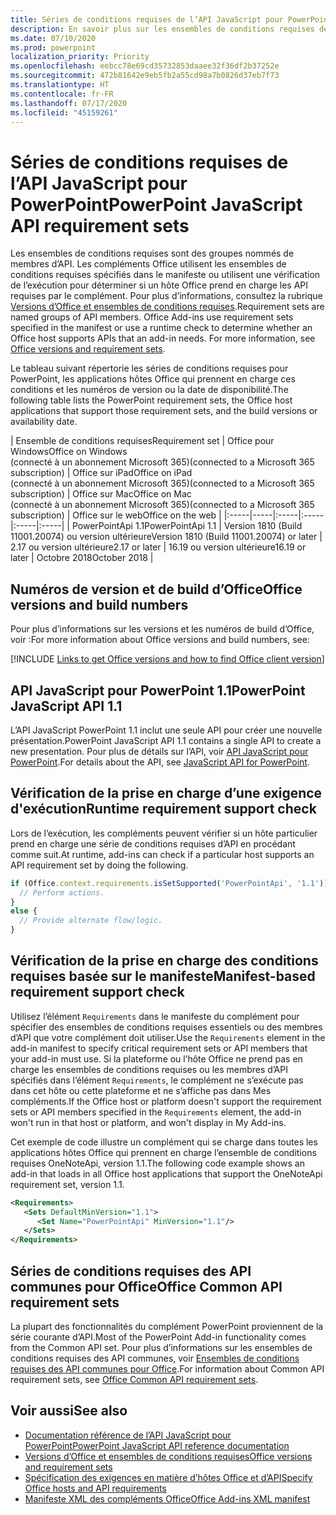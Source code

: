 ```yaml
---
title: Séries de conditions requises de l’API JavaScript pour PowerPoint
description: En savoir plus sur les ensembles de conditions requises de l’API JavaScript pour PowerPoint.
ms.date: 07/10/2020
ms.prod: powerpoint
localization_priority: Priority
ms.openlocfilehash: eebcc78e69cd35732853daaee32f36df2b37252e
ms.sourcegitcommit: 472b81642e9eb5fb2a55cd98a7b0826d37eb7f73
ms.translationtype: HT
ms.contentlocale: fr-FR
ms.lasthandoff: 07/17/2020
ms.locfileid: "45159261"
---
```

# <a name="powerpoint-javascript-api-requirement-sets"></a><span data-ttu-id="e972b-103">Séries de conditions requises de l’API JavaScript pour PowerPoint</span><span class="sxs-lookup"><span data-stu-id="e972b-103">PowerPoint JavaScript API requirement sets</span></span>

<span data-ttu-id="e972b-p101">Les ensembles de conditions requises sont des groupes nommés de membres d’API. Les compléments Office utilisent les ensembles de conditions requises spécifiés dans le manifeste ou utilisent une vérification de l’exécution pour déterminer si un hôte Office prend en charge les API requises par le complément. Pour plus d’informations, consultez la rubrique [Versions d’Office et ensembles de conditions requises](../../develop/office-versions-and-requirement-sets.md).</span><span class="sxs-lookup"><span data-stu-id="e972b-p101">Requirement sets are named groups of API members. Office Add-ins use requirement sets specified in the manifest or use a runtime check to determine whether an Office host supports APIs that an add-in needs. For more information, see [Office versions and requirement sets](../../develop/office-versions-and-requirement-sets.md).</span></span>

<span data-ttu-id="e972b-107">Le tableau suivant répertorie les séries de conditions requises pour PowerPoint, les applications hôtes Office qui prennent en charge ces conditions et les numéros de version ou la date de disponibilité.</span><span class="sxs-lookup"><span data-stu-id="e972b-107">The following table lists the PowerPoint requirement sets, the Office host applications that support those requirement sets, and the build versions or availability date.</span></span>

|  <span data-ttu-id="e972b-108">Ensemble de conditions requises</span><span class="sxs-lookup"><span data-stu-id="e972b-108">Requirement set</span></span>  |  <span data-ttu-id="e972b-109">Office pour Windows</span><span class="sxs-lookup"><span data-stu-id="e972b-109">Office on Windows</span></span><br><span data-ttu-id="e972b-110">(connecté à un abonnement Microsoft 365)</span><span class="sxs-lookup"><span data-stu-id="e972b-110">(connected to a Microsoft 365 subscription)</span></span>  |  <span data-ttu-id="e972b-111">Office sur iPad</span><span class="sxs-lookup"><span data-stu-id="e972b-111">Office on iPad</span></span><br><span data-ttu-id="e972b-112">(connecté à un abonnement Microsoft 365)</span><span class="sxs-lookup"><span data-stu-id="e972b-112">(connected to a Microsoft 365 subscription)</span></span>  |  <span data-ttu-id="e972b-113">Office sur Mac</span><span class="sxs-lookup"><span data-stu-id="e972b-113">Office on Mac</span></span><br><span data-ttu-id="e972b-114">(connecté à un abonnement Microsoft 365)</span><span class="sxs-lookup"><span data-stu-id="e972b-114">(connected to a Microsoft 365 subscription)</span></span>  | <span data-ttu-id="e972b-115">Office sur le web</span><span class="sxs-lookup"><span data-stu-id="e972b-115">Office on the web</span></span> |
|:-----|-----|:-----|:-----|:-----|:-----|
| <span data-ttu-id="e972b-116">PowerPointApi 1.1</span><span class="sxs-lookup"><span data-stu-id="e972b-116">PowerPointApi 1.1</span></span> | <span data-ttu-id="e972b-117">Version 1810 (Build 11001.20074) ou version ultérieure</span><span class="sxs-lookup"><span data-stu-id="e972b-117">Version 1810 (Build 11001.20074) or later</span></span> | <span data-ttu-id="e972b-118">2.17 ou version ultérieure</span><span class="sxs-lookup"><span data-stu-id="e972b-118">2.17 or later</span></span> | <span data-ttu-id="e972b-119">16.19 ou version ultérieure</span><span class="sxs-lookup"><span data-stu-id="e972b-119">16.19 or later</span></span> | <span data-ttu-id="e972b-120">Octobre 2018</span><span class="sxs-lookup"><span data-stu-id="e972b-120">October 2018</span></span> |

## <a name="office-versions-and-build-numbers"></a><span data-ttu-id="e972b-121">Numéros de version et de build d’Office</span><span class="sxs-lookup"><span data-stu-id="e972b-121">Office versions and build numbers</span></span>

<span data-ttu-id="e972b-122">Pour plus d’informations sur les versions et les numéros de build d’Office, voir :</span><span class="sxs-lookup"><span data-stu-id="e972b-122">For more information about Office versions and build numbers, see:</span></span>

[!INCLUDE [Links to get Office versions and how to find Office client version](../../includes/links-get-office-versions-builds.md)]

## <a name="powerpoint-javascript-api-11"></a><span data-ttu-id="e972b-123">API JavaScript pour PowerPoint 1.1</span><span class="sxs-lookup"><span data-stu-id="e972b-123">PowerPoint JavaScript API 1.1</span></span>

<span data-ttu-id="e972b-124">L’API JavaScript PowerPoint 1.1 inclut une seule API pour créer une nouvelle présentation.</span><span class="sxs-lookup"><span data-stu-id="e972b-124">PowerPoint JavaScript API 1.1 contains a single API to create a new presentation.</span></span> <span data-ttu-id="e972b-125">Pour plus de détails sur l’API, voir [API JavaScript pour PowerPoint](../../powerpoint/powerpoint-add-ins.md).</span><span class="sxs-lookup"><span data-stu-id="e972b-125">For details about the API, see [JavaScript API for PowerPoint](../../powerpoint/powerpoint-add-ins.md).</span></span>

## <a name="runtime-requirement-support-check"></a><span data-ttu-id="e972b-126">Vérification de la prise en charge d’une exigence d'exécution</span><span class="sxs-lookup"><span data-stu-id="e972b-126">Runtime requirement support check</span></span>

<span data-ttu-id="e972b-127">Lors de l’exécution, les compléments peuvent vérifier si un hôte particulier prend en charge une série de conditions requises d’API en procédant comme suit.</span><span class="sxs-lookup"><span data-stu-id="e972b-127">At runtime, add-ins can check if a particular host supports an API requirement set by doing the following.</span></span>

```js
if (Office.context.requirements.isSetSupported('PowerPointApi', '1.1')) {
  // Perform actions.
}
else {
  // Provide alternate flow/logic.
}
```

## <a name="manifest-based-requirement-support-check"></a><span data-ttu-id="e972b-128">Vérification de la prise en charge des conditions requises basée sur le manifeste</span><span class="sxs-lookup"><span data-stu-id="e972b-128">Manifest-based requirement support check</span></span>

<span data-ttu-id="e972b-129">Utilisez l’élément `Requirements` dans le manifeste du complément pour spécifier des ensembles de conditions requises essentiels ou des membres d’API que votre complément doit utiliser.</span><span class="sxs-lookup"><span data-stu-id="e972b-129">Use the `Requirements` element in the add-in manifest to specify critical requirement sets or API members that your add-in must use.</span></span> <span data-ttu-id="e972b-130">Si la plateforme ou l’hôte Office ne prend pas en charge les ensembles de conditions requises ou les membres d’API spécifiés dans l’élément `Requirements`, le complément ne s’exécute pas dans cet hôte ou cette plateforme et ne s’affiche pas dans Mes compléments.</span><span class="sxs-lookup"><span data-stu-id="e972b-130">If the Office host or platform doesn't support the requirement sets or API members specified in the `Requirements` element, the add-in won't run in that host or platform, and won't display in My Add-ins.</span></span>

<span data-ttu-id="e972b-131">Cet exemple de code illustre un complément qui se charge dans toutes les applications hôtes Office qui prennent en charge l’ensemble de conditions requises OneNoteApi, version 1.1.</span><span class="sxs-lookup"><span data-stu-id="e972b-131">The following code example shows an add-in that loads in all Office host applications that support the OneNoteApi requirement set, version 1.1.</span></span>

```xml
<Requirements>
   <Sets DefaultMinVersion="1.1">
      <Set Name="PowerPointApi" MinVersion="1.1"/>
   </Sets>
</Requirements>
```

## <a name="office-common-api-requirement-sets"></a><span data-ttu-id="e972b-132">Séries de conditions requises des API communes pour Office</span><span class="sxs-lookup"><span data-stu-id="e972b-132">Office Common API requirement sets</span></span>

<span data-ttu-id="e972b-133">La plupart des fonctionnalités du complément PowerPoint proviennent de la série courante d’API.</span><span class="sxs-lookup"><span data-stu-id="e972b-133">Most of the PowerPoint Add-in functionality comes from the Common API set.</span></span> <span data-ttu-id="e972b-134">Pour plus d’informations sur les ensembles de conditions requises des API communes, voir [Ensembles de conditions requises des API communes pour Office](office-add-in-requirement-sets.md).</span><span class="sxs-lookup"><span data-stu-id="e972b-134">For information about Common API requirement sets, see [Office Common API requirement sets](office-add-in-requirement-sets.md).</span></span>

## <a name="see-also"></a><span data-ttu-id="e972b-135">Voir aussi</span><span class="sxs-lookup"><span data-stu-id="e972b-135">See also</span></span>

- [<span data-ttu-id="e972b-136">Documentation référence de l’API JavaScript pour PowerPoint</span><span class="sxs-lookup"><span data-stu-id="e972b-136">PowerPoint JavaScript API reference documentation</span></span>](/javascript/api/powerpoint)
- [<span data-ttu-id="e972b-137">Versions d’Office et ensembles de conditions requises</span><span class="sxs-lookup"><span data-stu-id="e972b-137">Office versions and requirement sets</span></span>](../../develop/office-versions-and-requirement-sets.md)
- [<span data-ttu-id="e972b-138">Spécification des exigences en matière d’hôtes Office et d’API</span><span class="sxs-lookup"><span data-stu-id="e972b-138">Specify Office hosts and API requirements</span></span>](../../develop/specify-office-hosts-and-api-requirements.md)
- [<span data-ttu-id="e972b-139">Manifeste XML des compléments Office</span><span class="sxs-lookup"><span data-stu-id="e972b-139">Office Add-ins XML manifest</span></span>](../../develop/add-in-manifests.md)
